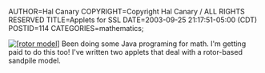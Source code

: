 AUTHOR=Hal Canary
COPYRIGHT=Copyright Hal Canary / ALL RIGHTS RESERVED
TITLE=Applets for SSL
DATE=2003-09-25 21:17:51-05:00 (CDT)
POSTID=114
CATEGORIES=mathematics;

[![[rotor model]](http://ups.physics.wisc.edu/~hal/SSL/2003/rotor-pics/rotor-182.png)](http://ups.physics.wisc.edu/~hal/SSL/) Been doing some Java programing for math. I'm getting paid to do this too! I've written two applets that deal with a rotor-based sandpile model.
